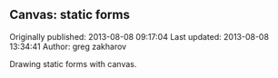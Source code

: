 ## Canvas: static forms 
Originally published: 2013-08-08 09:17:04 
Last updated: 2013-08-08 13:34:41 
Author: greg zakharov 
 
Drawing static forms with canvas.